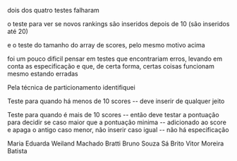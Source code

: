 dois dos quatro testes falharam

o teste para ver se novos rankings são inseridos depois de 10
(são inseridos até 20)

e o teste do tamanho do array de scores, pelo mesmo motivo acima

foi um pouco dificil pensar em testes que encontrariam erros, levando em conta as especificação
e que, de certa forma, certas coisas funcionam mesmo estando erradas

Pela técnica de particionamento identifiquei

Teste para quando há menos de 10 scores -- deve inserir de qualquer jeito

Teste para quando é mais de 10 scores -- então deve testar a pontuação para decidir se
    caso maior que a pontuação minima -- adicionado ao score e apaga o antigo
    caso menor, não inserir
    caso igual -- não há especificação

Maria Eduarda Weiland Machado Bratti
Bruno Souza Sá Brito
Vitor Moreira Batista